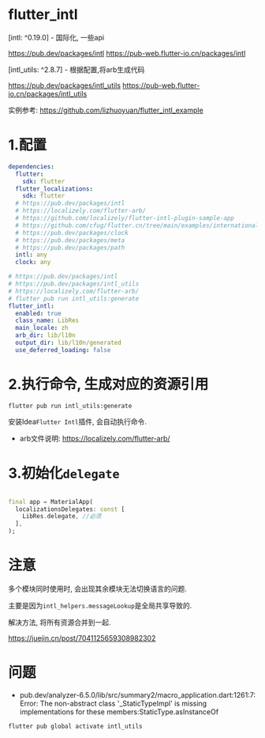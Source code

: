# flutter_intl

[intl: ^0.19.0] - 国际化, 一些api

https://pub.dev/packages/intl
https://pub-web.flutter-io.cn/packages/intl

[intl_utils: ^2.8.7] - 根据配置,将arb生成代码

https://pub.dev/packages/intl_utils
https://pub-web.flutter-io.cn/packages/intl_utils

实例参考:
https://github.com/lizhuoyuan/flutter_intl_example

# 1.配置

```yaml
dependencies:
  flutter:
    sdk: flutter
  flutter_localizations:
    sdk: flutter
  # https://pub.dev/packages/intl
  # https://localizely.com/flutter-arb/
  # https://github.com/localizely/flutter-intl-plugin-sample-app
  # https://github.com/cfug/flutter.cn/tree/main/examples/internationalization/gen_l10n_example
  # https://pub.dev/packages/clock
  # https://pub.dev/packages/meta
  # https://pub.dev/packages/path
  intl: any
  clock: any

# https://pub.dev/packages/intl
# https://pub.dev/packages/intl_utils
# https://localizely.com/flutter-arb/
# flutter pub run intl_utils:generate
flutter_intl:
  enabled: true
  class_name: LibRes
  main_locale: zh
  arb_dir: lib/l10n
  output_dir: lib/l10n/generated
  use_deferred_loading: false
```

# 2.执行命令, 生成对应的资源引用

`flutter pub run intl_utils:generate`

安装Idea`Flutter Intl`插件, 会自动执行命令.

- arb文件说明: https://localizely.com/flutter-arb/

# 3.初始化`delegate`

```dart

final app = MaterialApp(
  localizationsDelegates: const [
    LibRes.delegate, //必须
  ],
);
```

# 注意

多个模块同时使用时, 会出现其余模块无法切换语言的问题.

主要是因为`intl_helpers.messageLookup`是全局共享导致的.

解决方法, 将所有资源合并到一起.

https://juejin.cn/post/7041125659308982302

# 问题

- pub.dev/analyzer-6.5.0/lib/src/summary2/macro_application.dart:1261:7: Error: The non-abstract
  class '_StaticTypeImpl' is missing implementations for these members:StaticType.asInstanceOf

```
flutter pub global activate intl_utils
```